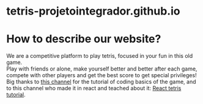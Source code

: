 # tetris-projetointegrador.github.io

<h1>How to describe our website?</h1> 
We are a competitive platform to play tetris, focused in your fun in this old game.
<br/>
Play with friends or alone, make yourself better and better after each game, compete with other players and get the best score to get special privileges!


<br/>
Big thanks to <a href="https://youtu.be/H2aW5V46khA">this channel</a> for the tutorial of coding basics of the game, and to this channel who made it in react and teached about it: <a href="https://youtu.be/ZGOaCxX8HIU">React tetris tutorial</a>.
